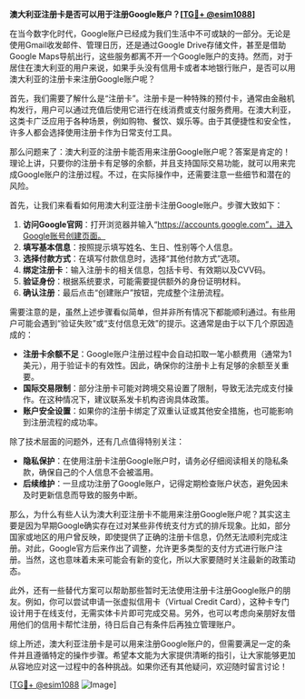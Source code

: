 **澳大利亚注册卡是否可以用于注册Google账户？[[TG💪+ @esim1088](https://t.me/s/esim1088)]**

在当今数字化时代，Google账户已经成为我们生活中不可或缺的一部分。无论是使用Gmail收发邮件、管理日历，还是通过Google Drive存储文件，甚至是借助Google Maps导航出行，这些服务都离不开一个Google账户的支持。然而，对于居住在澳大利亚的用户来说，如果手头没有信用卡或者本地银行账户，是否可以用澳大利亚的注册卡来注册Google账户呢？

首先，我们需要了解什么是“注册卡”。注册卡是一种特殊的预付卡，通常由金融机构发行，用户可以通过充值后使用它进行在线消费或支付服务费用。在澳大利亚，这类卡广泛应用于各种场景，例如购物、餐饮、娱乐等。由于其便捷性和安全性，许多人都会选择使用注册卡作为日常支付工具。

那么问题来了：澳大利亚的注册卡能否用来注册Google账户呢？答案是肯定的！理论上讲，只要你的注册卡有足够的余额，并且支持国际交易功能，就可以用来完成Google账户的注册过程。不过，在实际操作中，还需要注意一些细节和潜在的风险。

首先，让我们来看看如何用澳大利亚注册卡注册Google账户。步骤大致如下：

1. **访问Google官网**：打开浏览器并输入“https://accounts.google.com”，进入Google账号创建页面。
2. **填写基本信息**：按照提示填写姓名、生日、性别等个人信息。
3. **选择付款方式**：在填写付款信息时，选择“其他付款方式”选项。
4. **绑定注册卡**：输入注册卡的相关信息，包括卡号、有效期以及CVV码。
5. **验证身份**：根据系统要求，可能需要提供额外的身份证明材料。
6. **确认注册**：最后点击“创建账户”按钮，完成整个注册流程。

需要注意的是，虽然上述步骤看似简单，但并非所有情况下都能顺利通过。有些用户可能会遇到“验证失败”或“支付信息无效”的提示。这通常是由于以下几个原因造成的：

- **注册卡余额不足**：Google账户注册过程中会自动扣取一笔小额费用（通常为1美元），用于验证卡的有效性。因此，确保你的注册卡上有足够的余额至关重要。
- **国际交易限制**：部分注册卡可能对跨境交易设置了限制，导致无法完成支付操作。在这种情况下，建议联系发卡机构咨询具体政策。
- **账户安全设置**：如果你的注册卡绑定了双重认证或其他安全措施，也可能影响到注册流程的成功率。

除了技术层面的问题外，还有几点值得特别关注：

- **隐私保护**：在使用注册卡注册Google账户时，请务必仔细阅读相关的隐私条款，确保自己的个人信息不会被滥用。
- **后续维护**：一旦成功注册了Google账户，记得定期检查账户状态，避免因未及时更新信息而导致的服务中断。

那么，为什么有些人认为澳大利亚注册卡不能用来注册Google账户呢？其实这主要是因为早期Google确实存在过对某些非传统支付方式的排斥现象。比如，部分国家或地区的用户曾反映，即使提供了正确的注册卡信息，仍然无法顺利完成注册。对此，Google官方后来作出了调整，允许更多类型的支付方式进行账户注册。当然，这也意味着未来可能会有新的变化，所以大家要随时关注最新的政策动态。

此外，还有一些替代方案可以帮助那些暂时无法使用注册卡注册Google账户的朋友。例如，你可以尝试申请一张虚拟信用卡（Virtual Credit Card），这种卡专门设计用于在线支付，无需实体卡片即可完成交易。另外，也可以考虑向亲朋好友借用他们的信用卡帮忙注册，待日后自己有条件后再独立管理账户。

综上所述，澳大利亚注册卡是可以用来注册Google账户的，但需要满足一定的条件并且遵循特定的操作步骤。希望本文能为大家提供清晰的指引，让大家能够更加从容地应对这一过程中的各种挑战。如果你还有其他疑问，欢迎随时留言讨论！

[[TG💪+ @esim1088](https://t.me/s/esim1088) ![Image](https://i.postimg.cc/4NQfJmqS/Snipaste-2025-05-13-00-14-12.png)]